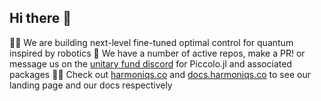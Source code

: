 ## Hi there 👋

🙋‍♀️ We are building next-level fine-tuned optimal control for quantum inspired by robotics
🌈 We have a number of active repos, make a PR! or message us on the [unitary fund discord](http://discord.unitary.foundation/) for Piccolo.jl and associated packages
👩‍💻 Check out [harmoniqs.co](https://www.harmoniqs.co/) and [docs.harmoniqs.co](https://docs.harmoniqs.co) to see our landing page and our docs respectively

